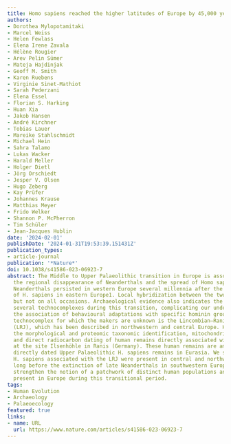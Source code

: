 ```yaml
---
title: Homo sapiens reached the higher latitudes of Europe by 45,000 years ago
authors:
- Dorothea Mylopotamitaki
- Marcel Weiss
- Helen Fewlass
- Elena Irene Zavala
- Hélène Rougier
- Arev Pelin Sümer
- Mateja Hajdinjak
- Geoff M. Smith
- Karen Ruebens
- Virginie Sinet-Mathiot
- Sarah Pederzani
- Elena Essel
- Florian S. Harking
- Huan Xia
- Jakob Hansen
- André Kirchner
- Tobias Lauer
- Mareike Stahlschmidt
- Michael Hein
- Sahra Talamo
- Lukas Wacker
- Harald Meller
- Holger Dietl
- Jörg Orschiedt
- Jesper V. Olsen
- Hugo Zeberg
- Kay Prüfer
- Johannes Krause
- Matthias Meyer
- Frido Welker
- Shannon P. McPherron
- Tim Schüler
- Jean-Jacques Hublin
date: '2024-02-01'
publishDate: '2024-01-31T19:53:39.151431Z'
publication_types:
- article-journal
publication: '*Nature*'
doi: 10.1038/s41586-023-06923-7
abstract: The Middle to Upper Palaeolithic transition in Europe is associated with
  the regional disappearance of Neanderthals and the spread of Homo sapiens. Late
  Neanderthals persisted in western Europe several millennia after the occurrence
  of H. sapiens in eastern Europe1. Local hybridization between the two groups occurred,
  but not on all occasions. Archaeological evidence also indicates the presence of
  several technocomplexes during this transition, complicating our understanding and
  the association of behavioural adaptations with specific hominin groups. One such
  technocomplex for which the makers are unknown is the Lincombian–Ranisian–Jerzmanowician
  (LRJ), which has been described in northwestern and central Europe. Here we present
  the morphological and proteomic taxonomic identification, mitochondrial DNA analysis
  and direct radiocarbon dating of human remains directly associated with an LRJ assemblage
  at the site Ilsenhöhle in Ranis (Germany). These human remains are among the earliest
  directly dated Upper Palaeolithic H. sapiens remains in Eurasia. We show that early
  H. sapiens associated with the LRJ were present in central and northwestern Europe
  long before the extinction of late Neanderthals in southwestern Europe. Our results
  strengthen the notion of a patchwork of distinct human populations and technocomplexes
  present in Europe during this transitional period.
tags:
- Human Evolution
- Archaeology
- Palaeoecology
featured: true
links:
- name: URL
  url: https://www.nature.com/articles/s41586-023-06923-7
---
```


